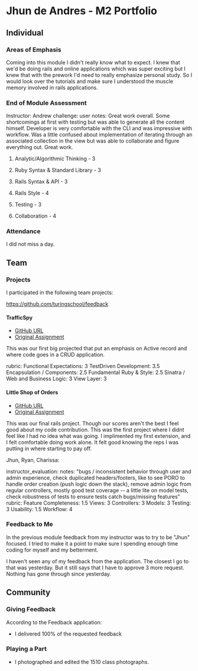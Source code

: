 # Jhun de Andres - M2 Portfolio

## Individual

### Areas of Emphasis

Coming into this module I didn't really know what to expect. I knew that we'd be doing rails and online applications which was super exciting but I knew that with the prework I'd need to really emphasize personal study. So I would look over the tutorials and make sure I understood the muscle memory involved in rails applications.

### End of Module Assessment

Instructor: Andrew
challenge: user
notes: Great work overall. Some shortcomings at first with testing but was able to generate all the content himself. Developer is very comfortable with the CLI and was impressive with workflow. Was a little confused about implementation of iterating through an associated collection in the view but was able to collaborate and figure everything out. Great work.

1. Analytic/Algorithmic Thinking - 3

2. Ruby Syntax & Standard Library - 3

3. Rails Syntax & API - 3

4. Rails Style - 4

5. Testing - 3

6. Collaboration - 4

### Attendance

I did not miss a day.

## Team

### Projects

I participated in the following team projects:

https://github.com/turingschool/feedback

#### TrafficSpy

* [GitHub URL](https://github.com/edgarduran/traffic-spy-skeletont)
* [Original Assignment](https://github.com/turingschool/curriculum/blob/master/source/projects/traffic_spy.markdown)

This was our first big projected that put an emphasis on Active record and where code goes in a CRUD application.

rubric:
  Functional Expectations: 3
  TestDriven Development: 3.5
  Encapsulation / Components: 2.5
  Fundamental Ruby & Style: 2.5
  Sinatra / Web and Business Logic: 3
  View Layer: 3

#### Little Shop of Orders

* [GitHub URL](https://github.com/jcasimir/robodoku)
* [Original Assignment](http://github.com/turingschool/challenges/robodoku.markdown)

This was our final rails project. Though our scores aren't the best I feel good about my code contribution. This was the first project where I didnt feel like I had no idea what was going. I implimented my first extension, and I felt comfortable doing work alone. It felt good knowing the reps I was putting in where starting to pay off.

Jhun, Ryan, Charissa:

  instructor_evaluation:
  notes: "bugs / inconsistent behavior through user and admin experience, check duplicated headers/footers, like to see PORO to handle order creation (push logic down the stack), remove admin logic from regular controllers, mostly good test coverage -- a little lite on model tests, check robustness of tests to ensure tests catch bugs/missing features"
  rubric:
    Feature Completeness: 1.5
    Views: 3
    Controllers: 3
    Models: 3
    Testing: 3
    Usability: 1.5
    Workflow: 4


### Feedback to Me

In the previous module feedback from my instructor was to try to be "Jhun" focused. I tried to make it a point to make sure I spending enough time coding for myself and my betterment.

I haven't seen any of my feedback from the application. The closest I go to that was yesterday. But it still says that I have to approve 3 more request. Nothing has gone through since yesterday.
## Community

### Giving Feedback

According to the Feedback application:

* I delivered 100% of the requested feedback

### Playing a Part

* I photographed and edited the 1510 class photographs.
